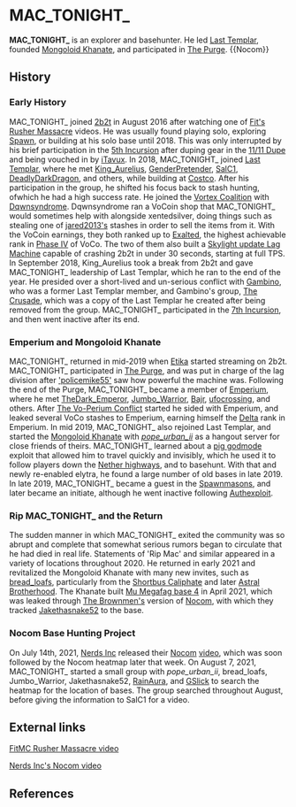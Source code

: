 # MAC_TONIGHT_

**MAC_TONIGHT_** is an explorer and basehunter. He led [Last Templar](https://2b2t.miraheze.org/wiki/Last_Templar), founded [Mongoloid Khanate](https://2b2t.miraheze.org/wiki/Mongoloid_Khanate), and participated in [The Purge](https://2b2t.miraheze.org/wiki/The_Purge).
{{Nocom}}
## History
### Early History
MAC_TONIGHT_ joined [2b2t](https://2b2t.miraheze.org/wiki/2b2t) in August 2016 after watching one of [Fit's](https://2b2t.miraheze.org/wiki/Fit) [Rusher Massacre](https://www.youtube.com/watch?v=ERu2iVcpiLU) videos. He was usually found playing solo, exploring [Spawn](https://2b2t.miraheze.org/wiki/Spawn), or building at his solo base until 2018. This was only interrupted by his brief participation in the [5th Incursion](https://2b2t.miraheze.org/wiki/5th_Incursion) after duping gear in the [11/11 Dupe](https://2b2t.miraheze.org/wiki/11%2F11_Dupe) and being vouched in by [iTavux](https://2b2t.miraheze.org/wiki/iTavux). In 2018, MAC_TONIGHT_ joined [Last Templar](https://2b2t.miraheze.org/wiki/Last_Templar), where he met [King_Aurelius](https://2b2t.miraheze.org/wiki/King_Aurelius), [GenderPretender](https://2b2t.miraheze.org/wiki/GenderPretender), [SalC1](https://2b2t.miraheze.org/wiki/SalC1), [DeadlyDarkDragon](https://2b2t.miraheze.org/wiki/DeadlyDarkDragon), and others, while building at [Costco](https://2b2t.miraheze.org/wiki/Costco). After his participation in the group, he shifted his focus back to stash hunting, ofwhich he had a high success rate. He joined the [Vortex Coalition](https://2b2t.miraheze.org/wiki/Vortex_Coalition) with [Dqwnsyndrome](https://2b2t.miraheze.org/wiki/Dqwnsyndrome). Dqwnsyndrome ran a VoCoin shop that MAC_TONIGHT_ would sometimes help with alongside xentedsilver, doing things such as stealing one of [jared2013's](https://2b2t.miraheze.org/wiki/jared2013) stashes in order to sell the items from it. With the VoCoin earnings, they both ranked up to [Exalted](https://2b2t.miraheze.org/wiki/Vortex_Coalition#Ranks_and_their_Meanings), the highest achievable rank in [Phase IV](https://2b2t.miraheze.org/wiki/Vortex_Coalition#Phase_IV) of VoCo. The two of them also built a [Skylight update Lag Machine](https://2b2t.miraheze.org/wiki/Skylight_update_Lag_Machine) capable of crashing 2b2t in under 30 seconds, starting at full TPS. In September 2018, King_Aurelius took a break from 2b2t and gave MAC_TONIGHT_ leadership of Last Templar, which he ran to the end of the year. He presided over a short-lived and un-serious conflict with [Gambino](https://2b2t.miraheze.org/wiki/Gambino), who was a former Last Templar member, and Gambino's group, [The Crusade](https://2b2t.miraheze.org/wiki/The_Crusade), which was a copy of the Last Templar he created after being removed from the group. MAC_TONIGHT_ participated in the [7th Incursion](https://2b2t.miraheze.org/wiki/7th_Incursion), and then went inactive after its end.

### Emperium and Mongoloid Khanate
MAC_TONIGHT_ returned in mid-2019 when [Etika](https://2b2t.miraheze.org/wiki/Etika) started streaming on 2b2t. MAC_TONIGHT_ participated in [The Purge](https://2b2t.miraheze.org/wiki/The_Purge), and was put in charge of the lag division after ['policemike55'](https://2b2t.miraheze.org/wiki/policemike55#Fake%2FNew_Policemike55) saw how powerful the machine was. Following the end of the Purge, MAC_TONIGHT_ became a member of [Emperium](https://2b2t.miraheze.org/wiki/Emperium), where he met [TheDark_Emperor](https://2b2t.miraheze.org/wiki/TheDark_Emperor), [Jumbo_Warrior](https://2b2t.miraheze.org/wiki/Jumbo_Warrior), [Bajr](https://2b2t.miraheze.org/wiki/Bajr), [ufocrossing](https://2b2t.miraheze.org/wiki/ufocrossing), and others. After [The Vo-Perium Conflict](https://2b2t.miraheze.org/wiki/The_Vo-Perium_Conflict) started he sided with Emperium, and leaked several VoCo stashes to Emperium, earning himself the [Delta](https://2b2t.miraheze.org/wiki/The_Emperium#Ranks) rank in Emperium. In mid 2019, MAC_TONIGHT_ also rejoined Last Templar, and started the [Mongoloid Khanate](https://2b2t.miraheze.org/wiki/Mongoloid_Khanate) with [_pope_urban_ii_](https://2b2t.miraheze.org/wiki/_pope_urban_ii_) as a hangout server for close friends of theirs. MAC_TONIGHT_ learned about a [pig godmode](https://2b2t.miraheze.org/wiki/Godmode) exploit that allowed him to travel quickly and invisibly, which he used it to follow players down the [Nether highways](https://2b2t.miraheze.org/wiki/Nether_highways), and to basehunt. With that and newly re-enabled elytra, he found a large number of old bases in late 2019. In late 2019, MAC_TONIGHT_ became a guest in the [Spawnmasons](https://2b2t.miraheze.org/wiki/Spawnmasons), and later became an initiate, although he went inactive following [Authexploit](https://2b2t.miraheze.org/wiki/Authexploit).

### Rip MAC_TONIGHT_ and the Return
The sudden manner in which MAC_TONIGHT_ exited the community was so abrupt and complete that somewhat serious rumors began to circulate that he had died in real life. Statements of 'Rip Mac' and similar appeared in a variety of locations throughout 2020. He returned in early 2021 and revitalized the Mongoloid Khanate with many new invites, such as [bread_loafs](https://2b2t.miraheze.org/wiki/bread_loafs), particularly from the [Shortbus Caliphate](https://2b2t.miraheze.org/wiki/Shortbus_Caliphate) and later [Astral Brotherhood](https://2b2t.miraheze.org/wiki/Astral_Brotherhood). The Khanate built [Mu Megafag base 4](https://2b2t.miraheze.org/wiki/Mongoloid_Khanate#Mu_Megafag_base_4) in April 2021, which was leaked through [The Brownmen's](https://2b2t.miraheze.org/wiki/Brownmen) version of [Nocom](https://2b2t.miraheze.org/wiki/Nocom), with which they tracked [Jakethasnake52](https://2b2t.miraheze.org/wiki/Jakethasnake52) to the base.

### Nocom Base Hunting Project
On July 14th, 2021, [Nerds Inc](https://2b2t.miraheze.org/wiki/Nerds_Inc) released their [Nocom](https://2b2t.miraheze.org/wiki/Nocom) [video](https://www.youtube.com/watch?v=3ayxeruAan8), which was soon followed by the Nocom heatmap later that week. On August 7, 2021, MAC_TONIGHT_ started a small group with _pope_urban_ii_, bread_loafs, Jumbo_Warrior, Jakethasnake52, [RainAura](https://2b2t.miraheze.org/wiki/RainAura), and [GSlick](https://2b2t.miraheze.org/wiki/GSlick) to search the heatmap for the location of bases. The group searched throughout August, before giving the information to SalC1 for a video.

## External links
[FitMC Rusher Massacre video](https://www.youtube.com/watch?v=ERu2iVcpiLU)<br>

[Nerds Inc's Nocom video](https://www.youtube.com/watch?v=3ayxeruAan8)

## References